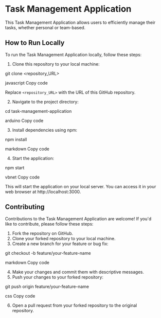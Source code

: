 # Task Management Application

This Task Management Application allows users to efficiently manage their tasks, whether personal or team-based.

## How to Run Locally

To run the Task Management Application locally, follow these steps:

1. Clone this repository to your local machine:

git clone <repository_URL>

javascript
Copy code

Replace `<repository_URL>` with the URL of this GitHub repository.

2. Navigate to the project directory:

cd task-management-application

arduino
Copy code

3. Install dependencies using npm:

npm install

markdown
Copy code

4. Start the application:

npm start

vbnet
Copy code

This will start the application on your local server. You can access it in your web browser at http://localhost:3000.

## Contributing

Contributions to the Task Management Application are welcome! If you'd like to contribute, please follow these steps:

1. Fork the repository on GitHub.
2. Clone your forked repository to your local machine.
3. Create a new branch for your feature or bug fix:

git checkout -b feature/your-feature-name

markdown
Copy code

4. Make your changes and commit them with descriptive messages.
5. Push your changes to your forked repository:

git push origin feature/your-feature-name

css
Copy code

6. Open a pull request from your forked repository to the original repository.

